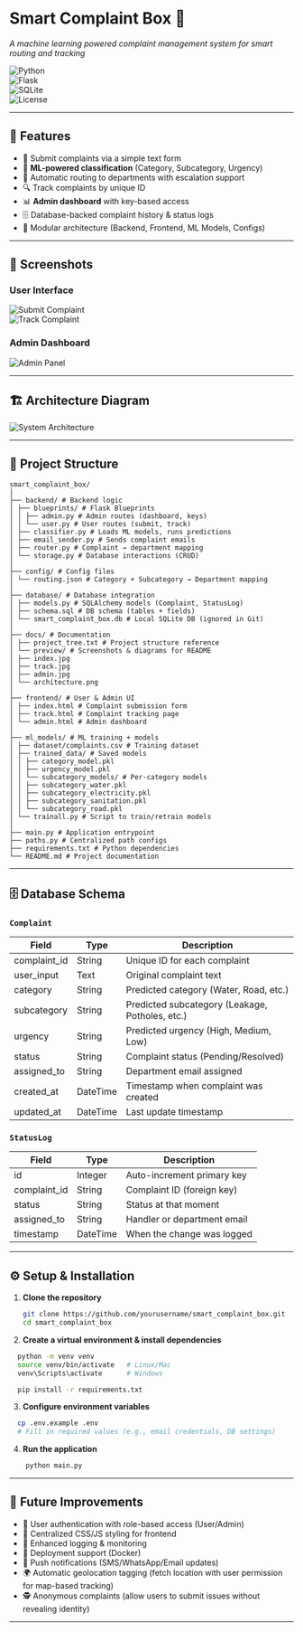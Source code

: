 # Smart Complaint Box 📨  
*A machine learning powered complaint management system for smart routing and tracking*  

![Python](https://img.shields.io/badge/python-3.9%2B-blue.svg)  
![Flask](https://img.shields.io/badge/flask-2.x-lightgrey.svg)  
![SQLite](https://img.shields.io/badge/database-SQLite-green.svg)  
![License](https://img.shields.io/badge/license-MIT-orange.svg)  

---

## 🚀 Features  
- 📝 Submit complaints via a simple text form  
- 🤖 **ML-powered classification** (Category, Subcategory, Urgency)  
- 📧 Automatic routing to departments with escalation support  
- 🔍 Track complaints by unique ID  
- 📊 **Admin dashboard** with key-based access  
- 🗄 Database-backed complaint history & status logs  
- 🧩 Modular architecture (Backend, Frontend, ML Models, Configs)  

---

## 📸 Screenshots  

### User Interface  
![Submit Complaint](docs/preview/index.jpg)  
![Track Complaint](docs/preview/track.jpg)  

### Admin Dashboard  
![Admin Panel](docs/preview/admin.jpg)  

---

## 🏗 Architecture Diagram  

![System Architecture](docs/preview/architecture.png)  

---

## 📂 Project Structure 
```
smart_complaint_box/
│
├── backend/ # Backend logic
│ ├── blueprints/ # Flask Blueprints
│ │ ├── admin.py # Admin routes (dashboard, keys)
│ │ └── user.py # User routes (submit, track)
│ ├── classifier.py # Loads ML models, runs predictions
│ ├── email_sender.py # Sends complaint emails
│ ├── router.py # Complaint → department mapping
│ └── storage.py # Database interactions (CRUD)
│
├── config/ # Config files
│ └── routing.json # Category + Subcategory → Department mapping
│
├── database/ # Database integration
│ ├── models.py # SQLAlchemy models (Complaint, StatusLog)
│ ├── schema.sql # DB schema (tables + fields)
│ └── smart_complaint_box.db # Local SQLite DB (ignored in Git)
│
├── docs/ # Documentation
│ ├── project_tree.txt # Project structure reference
│ └── preview/ # Screenshots & diagrams for README
│ ├── index.jpg
│ ├── track.jpg
│ ├── admin.jpg
│ └── architecture.png
│
├── frontend/ # User & Admin UI
│ ├── index.html # Complaint submission form
│ ├── track.html # Complaint tracking page
│ └── admin.html # Admin dashboard
│
├── ml_models/ # ML training + models
│ ├── dataset/complaints.csv # Training dataset
│ ├── trained_data/ # Saved models
│ │ ├── category_model.pkl
│ │ ├── urgency_model.pkl
│ │ └── subcategory_models/ # Per-category models
│ │ ├── subcategory_water.pkl
│ │ ├── subcategory_electricity.pkl
│ │ ├── subcategory_sanitation.pkl
│ │ └── subcategory_road.pkl
│ └── trainall.py # Script to train/retrain models
│
├── main.py # Application entrypoint
├── paths.py # Centralized path configs
├── requirements.txt # Python dependencies
└── README.md # Project documentation
```


---

## 🗄 Database Schema  

### `Complaint`  
| Field        | Type      | Description                                      |
|--------------|-----------|--------------------------------------------------|
| complaint_id | String    | Unique ID for each complaint                     |
| user_input   | Text      | Original complaint text                          |
| category     | String    | Predicted category (Water, Road, etc.)           |
| subcategory  | String    | Predicted subcategory (Leakage, Potholes, etc.)  |
| urgency      | String    | Predicted urgency (High, Medium, Low)            |
| status       | String    | Complaint status (Pending/Resolved)              |
| assigned_to  | String    | Department email assigned                        |
| created_at   | DateTime  | Timestamp when complaint was created             |
| updated_at   | DateTime  | Last update timestamp                            |

### `StatusLog`  
| Field        | Type      | Description                        |
|--------------|-----------|------------------------------------|
| id           | Integer   | Auto-increment primary key         |
| complaint_id | String    | Complaint ID (foreign key)         |
| status       | String    | Status at that moment              |
| assigned_to  | String    | Handler or department email        |
| timestamp    | DateTime  | When the change was logged         |

---

## ⚙️ Setup & Installation  

1. **Clone the repository**  
   ```bash
   git clone https://github.com/yourusername/smart_complaint_box.git
   cd smart_complaint_box

2. **Create a virtual environment & install dependencies**
  ```bash
    python -m venv venv
    source venv/bin/activate   # Linux/Mac
    venv\Scripts\activate      # Windows

    pip install -r requirements.txt
  ```

3. **Configure environment variables**
  ```bash
    cp .env.example .env
    # Fill in required values (e.g., email credentials, DB settings)
```
4. **Run the application**

```bash
    python main.py
```
---

## 🔮 Future Improvements
- 🔑 User authentication with role-based access (User/Admin)
- 🎨 Centralized CSS/JS styling for frontend
- 📜 Enhanced logging & monitoring
- 🐳 Deployment support (Docker)
- 📲 Push notifications (SMS/WhatsApp/Email updates)
- 🌍 Automatic geolocation tagging (fetch location with user permission for map-based tracking)
- 🕵️ Anonymous complaints (allow users to submit issues without revealing identity)

---
